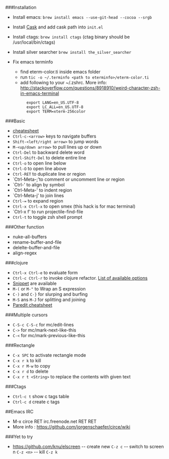 ###Installation
- Install emacs: `brew install emacs --use-git-head --cocoa --srgb`
- Install [Cask](https://github.com/cask/cask) and add cask path into `init.el`
- Install ctags: `brew install ctags` (ctag binary should be /usr/local/bin/ctags)
- Install silver searcher `brew install the_silver_searcher`
- Fix emacs terminfo
  - find eterm-color.ti inside emacs folder
  - run `tic -o ~/.terminfo <path to eterminfo>/eterm-color.ti`
  - add following to your ~/.zshrc. More info: http://stackoverflow.com/questions/8918910/weird-character-zsh-in-emacs-terminal

  ```
        export LANG=en_US.UTF-8
        export LC_ALL=en_US.UTF-8
        export TERM=xterm-256color
  ```
  

###Basic
- [cheatesheet](https://www.gnu.org/software/emacs/refcards/pdf/refcard.pdf)
- `Ctrl-c-<arrow>` keys to navigate buffers
- `Shift-<left/right arrow>` to jump words
- `M-<up/down arrow>` to pull lines up or down
- `Ctrl-Del` to backward delete word
- `Ctrl-Shift-Del` to delete entire line
- `Ctrl-o` to open line below
- `Ctrl-O` to open line above
- `Ctrl-RET` to duplicate line or region
- `Ctrl-Meta-;'to  comment or uncomment line or region
- `Ctrl-\' to align by symbol
- `Ctrl-Meta-\' to indent region
- `Ctrl-Meta-j' to join lines
- `Ctrl-=` to expand region
- `Ctrl-x Ctrl-x` to open smex (this hack is for mac terminal)
- `Ctrl-x f' to run projectile-find-file
- `Ctrl-t` to toggle zsh shell prompt

###Other function
- nuke-all-buffers
- rename-buffer-and-file
- delelte-buffer-and-file
- align-regex

###clojure
- `Ctrl-x Ctrl-e` to evaluate form
- `Ctrl-c Ctrl-r` to invoke clojure refactor. [List of available options](https://github.com/clojure-emacs/clj-refactor.el/wiki)
- [Snippet](https://github.com/swannodette/clojure-snippets) are available
- `M-(` or `M-"` to Wrap an S expression
- `C-)` and `C-}` for slurping and burfing
- `M-S` ans `M-J` for splitting and joining
- [Paredit cheatsheet](http://pub.gajendra.net/src/paredit-refcard.pdf)

###Multiple cursors
- `C-S-c C-S-c` for mc/edit-lines
- `C->` for mc/mark-next-like-this
- `C-<` for mc/mark-previous-like-this

###Rectangle
- `C-x SPC` to activate rectangle mode
- `C-x r k` to kill
- `C-x r M-w` to copy
- `C-x r d` to delete
- `C-x r t <String>` to replace the contents with given text

###Ctags
- `Ctrl-c t` show c tags table
- `Ctrl-c d` create c tags


##Emacs IRC
- M-x circe RET irc.freenode.net RET RET
- More info : https://github.com/jorgenschaefer/circe/wiki

###Yet to try
- https://github.com/knu/elscreen
  -- create new `C-z c`
  -- switch to screen n `C-z <n>`
  -- kill `C-z k`
